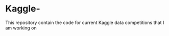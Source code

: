 # Kaggle-
This repository contain the code for current Kaggle data competitions that I am working on
